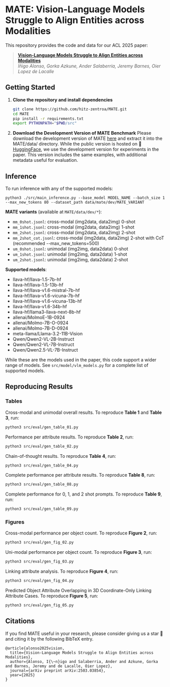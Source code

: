 # MATE: Vision-Language Models Struggle to Align Entities across Modalities

This repository provides the code and data for our ACL 2025 paper:

> **[Vision-Language Models Struggle to Align Entities across Modalities](https://arxiv.org/abs/2503.03854)**  
> *Iñigo Alonso, Gorka Azkune, Ander Salaberria, Jeremy Barnes, Oier Lopez de Lacalle*

## Getting Started
1. **Clone the repository and install dependencies**
   ```bash
   git clone https://github.com/hitz-zentroa/MATE.git
   cd MATE
   pip install -r requirements.txt
   export PYTHONPATH="$PWD/src"
   ```
2.	**Download the Development Version of MATE Benchmark**
Please download the development version of MATE [here](https://drive.google.com/file/d/1_joeNBesJSUsMEdgVpnKEySTW2wmodeN/view?usp=share_link) and extract it into the MATE/data/ directory.
While the public version is hosted on 🤗 [HuggingFace](https://huggingface.co/datasets/HiTZ/MATE), we use the development version for experiments in the paper. This version includes the same examples, with additional metadata useful for evaluation.

## Inference
To run inference with any of the supported models:
```
python3 ./src/main_inference.py --base_model MODEL_NAME --batch_size 1 --max_new_tokens 80 --dataset_path data/mate/dev/MATE_VARIANT
```
**MATE variants** (available at `MATE/data/dev/*`):
* `mm_0shot.jsonl`: cross-modal (img2data, data2img) 0-shot
* `mm_1shot.jsonl`: cross-modal (img2data, data2img) 1-shot
* `mm_2shot.jsonl`: cross-modal (img2data, data2img) 2-shot
* `mm_2shot_cot.jsonl`: cross-modal (img2data, data2img) 2-shot with CoT (recommended --max_new_tokens=500)
* `um_0shot.jsonl`: unimodal (img2img, data2data)  0-shot
* `um_1shot.jsonl`: unimodal (img2img, data2data)  1-shot
* `um_2shot.jsonl`: unimodal (img2img, data2data)  2-shot

**Supported models**:
* llava-hf/llava-1.5-7b-hf 
* llava-hf/llava-1.5-13b-hf
* llava-hf/llava-v1.6-mistral-7b-hf
* llava-hf/llava-v1.6-vicuna-7b-hf
* llava-hf/llava-v1.6-vicuna-13b-hf
* llava-hf/llava-v1.6-34b-hf
* llava-hf/llama3-llava-next-8b-hf
* allenai/MolmoE-1B-0924
* allenai/Molmo-7B-O-0924
* allenai/Molmo-7B-D-0924
* meta-llama/Llama-3.2-11B-Vision
* Qwen/Qwen2-VL-2B-Instruct
* Qwen/Qwen2-VL-7B-Instruct
* Qwen/Qwen2.5-VL-7B-Instruct

While these are the models used in the paper, this code support a wider range of models. See `src/model/vlm_models.py` 
for a complete list of supported models.

## Reproducing Results 
### Tables
Cross-modal and unimodal overall results. To reproduce **Table 1** and **Table 3**, run:
```bash
python3 src/eval/gen_table_01.py
```
Performance per attribute results. To reproduce **Table 2**, run:
```bash
python3 src/eval/gen_table_02.py
```
Chain-of-thought results. To reproduce **Table 4**, run:
```bash
python3 src/eval/gen_table_04.py
```
Complete performance per attribute results. To reproduce  **Table 8**, run:
```bash
python3 src/eval/gen_table_08.py
```
Complete performance for 0, 1, and 2 shot prompts. To reproduce  **Table 9**, run:
```bash
python3 src/eval/gen_table_09.py
```
### Figures
Cross-modal performance per object count. To reproduce  **Figure 2**, run:
```bash
python3 src/eval/gen_fig_02.py
```
Uni-modal performance per object count. To reproduce  **Figure 3**, run:
```bash
python3 src/eval/gen_fig_03.py
```
Linking attribute analysis. To reproduce  **Figure 4**, run:
```bash
python3 src/eval/gen_fig_04.py
```
Predicted Object Attribute Overlapping in 3D Coordinate-Only Linking Attribute Cases. To reproduce  **Figure 5**, run:
```bash
python3 src/eval/gen_fig_05.py
```

## Citations
If you find MATE useful in your research, please consider giving us a star 🌟 and citing it by the following BibTeX entry.
```
@article{alonso2025vision,
  title={Vision-Language Models Struggle to Align Entities across Modalities},
  author={Alonso, I{\~n}igo and Salaberria, Ander and Azkune, Gorka and Barnes, Jeremy and de Lacalle, Oier Lopez},
  journal={arXiv preprint arXiv:2503.03854},
  year={2025}
}
```
